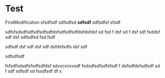 # Test

FirstModification
sfsdfsdf
sdfsdfsd
**sdfsdf**
sdfsdfsf
sfsdf

sdfsfsdsdfsdfsdfsdfsdfdsfsdfsdfsdfdsfdsfdsf
sd
fsd
f
dsf
sd
f
dsf
sdf
fsddsf
sdf
dsf
sdfsdfsd
fsd
fsdf



sdfsdf
dsf
sdf
dsf
sdf
dsfdsfsdfs
dsf
sdf

sdfsdfsdf

fsfsdfsdsdfsfsdfsdfdsf
sdvxcvcxvsdf
fsdsdfsdfsdfsfsdf
f
dsfsdfdsfsdfsdf
sd
f
sdf
sdfsdf
sd
fssdfsdf
df
s

